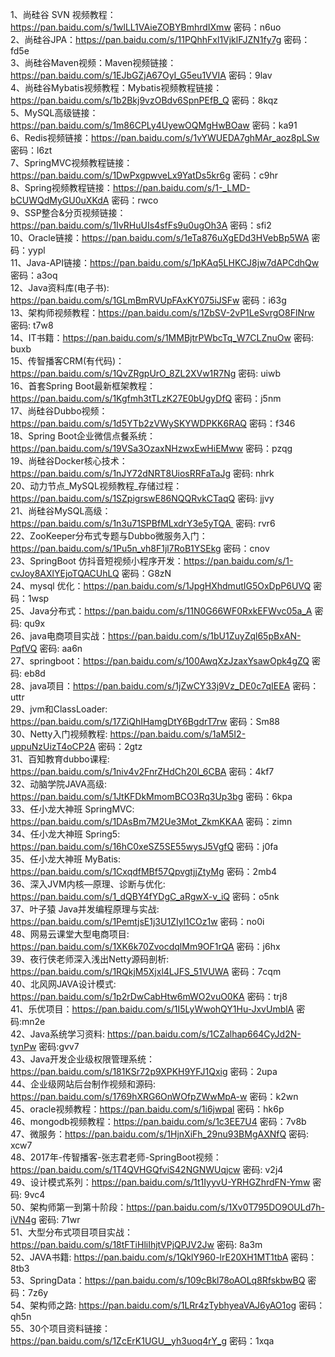 1、尚硅谷 SVN 视频教程：https://pan.baidu.com/s/1wlLL1VAieZOBYBmhrdIXmw 密码：n6uo  
2、尚硅谷JPA：https://pan.baidu.com/s/11PQhhFxl1VjklFJZN1fy7g 密码：fd5e  
3、尚硅谷Maven视频：Maven视频链接：https://pan.baidu.com/s/1EJbGZjA67OyI_G5eu1VVIA 密码：9lav  
4、尚硅谷Mybatis视频教程：Mybatis视频教程链接：https://pan.baidu.com/s/1b2Bkj9vzOBdv6SpnPEfB_Q 密码：8kqz  
5、MySQL高级链接：https://pan.baidu.com/s/1m86CPLy4UyewOQMgHwBOaw 密码：ka91  
6、Redis视频链接：https://pan.baidu.com/s/1vYWUEDA7ghMAr_aoz8pLSw 密码：l6zt  
7、SpringMVC视频教程链接：https://pan.baidu.com/s/1DwPxgpwveLx9YatDs5kr6g 密码：c9hr  
8、Spring视频教程链接：https://pan.baidu.com/s/1-_LMD-bCUWQdMyGU0uXKdA 密码：rwco  
9、SSP整合&分页视频链接：https://pan.baidu.com/s/1IvRHuUIs4sfFs9u0ugOh3A 密码：sfi2  
10、Oracle链接：https://pan.baidu.com/s/1eTa876uXgEDd3HVebBp5WA 密码：yypl  
11、Java-API链接：https://pan.baidu.com/s/1pKAq5LHKCJ8jw7dAPCdhQw 密码：a3oq  
12、Java资料库(电子书): https://pan.baidu.com/s/1GLmBmRVUpFAxKY075iJSFw 密码：i63g  
13、架构师视频教程：https://pan.baidu.com/s/1ZbSV-2vP1LeSvrgO8FlNrw 密码: t7w8  
14、IT书籍：https://pan.baidu.com/s/1MMBjtrPWbcTq_W7CLZnuOw 密码: buxb  
15、传智播客CRM(有代码)：https://pan.baidu.com/s/1QvZRgpUrO_8ZL2XVw1R7Ng 密码: uiwb  
16、首套Spring Boot最新框架教程：https://pan.baidu.com/s/1Kgfmh3tTLzK27E0bUgyDfQ 密码：j5nm  
17、尚硅谷Dubbo视频：https://pan.baidu.com/s/1d5YTb2zVWySKYWDPKK6RAQ 密码：f346  
18、Spring Boot企业微信点餐系统：https://pan.baidu.com/s/19VSa3OzaxNHzwxEwHiEMww 密码：pzqg  
19、尚硅谷Docker核心技术：https://pan.baidu.com/s/1nJY72dNRT8UiosRRFaTaJg 密码: nhrk  
20、动力节点_MySQL视频教程_存储过程：https://pan.baidu.com/s/1SZpigrswE86NQQRvkCTaqQ 密码: jjvy  
21、尚硅谷MySQL高级：https://pan.baidu.com/s/1n3u71SPBfMLxdrY3e5yTQA  密码: rvr6  
22、ZooKeeper分布式专题与Dubbo微服务入门：https://pan.baidu.com/s/1Pu5n_vh8F1jl7RoB1YSEkg 密码：cnov  
23、SpringBoot 仿抖音短视频小程序开发：https://pan.baidu.com/s/1-cvJoy8AXlYEjoTQACUhLQ 密码：G8zN  
24、mysql 优化：https://pan.baidu.com/s/1JpgHXhdmutIG5OxDpP6UVQ 密码：1wsp  
25、Java分布式：https://pan.baidu.com/s/11N0G66WF0RxkEFWvc05a_A 密码: qu9x  
26、java电商项目实战：https://pan.baidu.com/s/1bU1ZuyZql65pBxAN-PqfVQ 密码: aa6n  
27、springboot：https://pan.baidu.com/s/100AwqXzJzaxYsawOpk4gZQ 密码: eb8d  
28、java项目：https://pan.baidu.com/s/1jZwCY33j9Vz_DE0c7qIEEA 密码：uttr  
29、jvm和ClassLoader: https://pan.baidu.com/s/17ZiQhIHamgDtY6BgdrT7rw 密码：Sm88  
30、Netty入门视频教程: https://pan.baidu.com/s/1aM5I2-uppuNzUizT4oCP2A 密码：2gtz  
31、百知教育dubbo课程: https://pan.baidu.com/s/1niv4v2FnrZHdCh20l_6CBA 密码：4kf7  
32、动脑学院JAVA高级: https://pan.baidu.com/s/1JtKFDkMmomBCO3Rq3Up3bg 密码：6kpa  
33、任小龙大神班 SpringMVC: https://pan.baidu.com/s/1DAsBm7M2Ue3Mot_ZkmKKAA 密码：zimn  
34、任小龙大神班 Spring5: https://pan.baidu.com/s/16hC0xeSZ5SE55wysJ5VgfQ 密码：j0fa  
35、任小龙大神班 MyBatis: https://pan.baidu.com/s/1CxqdfMBf57QpvgtjjZtyMg 密码：2mb4  
36、深入JVM内核—原理、诊断与优化: https://pan.baidu.com/s/1_dQBY4fYDgC_aRgwX-v_iQ 密码：o5nk  
37、叶子猿 Java并发编程原理与实战: https://pan.baidu.com/s/1PemtjsE1j3U1ZIyl1COz1w 密码：no0i  
48、网易云课堂大型电商项目: https://pan.baidu.com/s/1XK6k70ZvocdqlMm9OF1rQA 密码：j6hx  
39、夜行侠老师深入浅出Netty源码剖析: https://pan.baidu.com/s/1RQkjM5Xjxl4LJFS_51VUWA 密码：7cqm  
40、北风网JAVA设计模式: https://pan.baidu.com/s/1p2rDwCabHtw6mWO2vuO0KA 密码：trj8  
41、乐优项目：https://pan.baidu.com/s/1I5LyWwohQY1Hu-JxvUmblA 密码:mn2e  
42、Java系统学习资料: https://pan.baidu.com/s/1CZalhap664CyJd2N-tynPw 密码:gvv7  
43、Java开发企业级权限管理系统：https://pan.baidu.com/s/181KSr72p9XPKH9YFJ1Qxig 密码：2upa  
44、企业级网站后台制作视频和源码: https://pan.baidu.com/s/1769hXRG6OnWOfpZWwMpA-w 密码：k2wn  
45、oracle视频教程：https://pan.baidu.com/s/1i6jwpal 密码：hk6p  
46、mongodb视频教程：https://pan.baidu.com/s/1c3EE7U4 密码：7v8b  
47、微服务：https://pan.baidu.com/s/1HjnXiFh_29nu93BMgAXNfQ 密码: xcw7  
48、2017年-传智播客-张志君老师-SpringBoot视频：https://pan.baidu.com/s/1T4QVHGQfviS42NGNWUqjcw 密码: v2j4  
49、设计模式系列：https://pan.baidu.com/s/1t1IyyvU-YRHGZhrdFN-Ymw 密码: 9vc4  
50、架构师第一到第十阶段：https://pan.baidu.com/s/1Xv0T795DO9OULd7h-iVN4g 密码: 71wr  
51、大型分布式项目项目实战：https://pan.baidu.com/s/18tFTiHliIhjtVPjQPJV2Jw 密码: 8a3m  
52、JAVA书籍: https://pan.baidu.com/s/1QklY960-lrE20XH1MT1tbA 密码：8tb3  
53、SpringData：https://pan.baidu.com/s/109cBkl78oAOLq8RfskbwBQ 密码：7z6y  
54、架构师之路: https://pan.baidu.com/s/1LRr4zTybhyeaVAJ6yAO1og 密码：qh5n  
55、30个项目资料链接：https://pan.baidu.com/s/1ZcErK1UGU__yh3uoq4rY_g 密码：1xqa  
